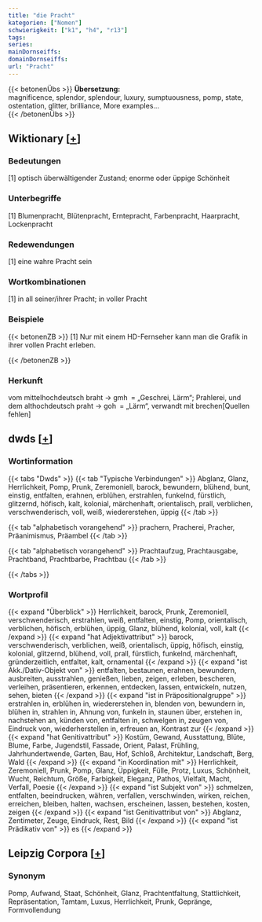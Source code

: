```yaml
---
title: "die Pracht"
kategorien: ["Nomen"]
schwierigkeit: ["k1", "h4", "r13"]
tags:
series:
mainDornseiffs:
domainDornseiffs:
url: "Pracht"
---
```


{{< betonenÜbs >}}
**Übersetzung:**  
magnificence, splendor, splendour, luxury, sumptuousness, pomp, state, ostentation, glitter, brilliance, More examples...  
{{< /betonenÜbs >}}

## Wiktionary [[+](https://de.wiktionary.org/wiki/Pracht)]

### Bedeutungen
[1] optisch überwältigender Zustand; enorme oder üppige Schönheit  

### Unterbegriffe
[1] Blumenpracht, Blütenpracht, Erntepracht, Farbenpracht, Haarpracht, Lockenpracht  

### Redewendungen
[1] eine wahre Pracht sein  

### Wortkombinationen
[1] in all seiner/ihrer Pracht; in voller Pracht  

### Beispiele
{{< betonenZB >}}
[1] Nur mit einem HD-Fernseher kann man die Grafik in ihrer vollen Pracht erleben.  

{{< /betonenZB >}}
### Herkunft
vom mittelhochdeutsch braht → gmh = „Geschrei, Lärm“; Prahlerei, und dem althochdeutsch praht → goh = „Lärm“, verwandt mit brechen[Quellen fehlen]  



## dwds [[+](https://www.dwds.de/wb/Pracht)]

### Wortinformation
{{< tabs "Dwds" >}}
{{< tab "Typische Verbindungen" >}}
Abglanz, Glanz, Herrlichkeit, Pomp, Prunk, Zeremoniell, barock, bewundern, blühend, bunt, einstig, entfalten, erahnen, erblühen, erstrahlen, funkelnd, fürstlich, glitzernd, höfisch, kalt, kolonial, märchenhaft, orientalisch, prall, verblichen, verschwenderisch, voll, weiß, wiedererstehen, üppig
{{< /tab >}}

{{< tab "alphabetisch vorangehend" >}}
prachern, Pracherei, Pracher, Präanimismus, Präambel
{{< /tab >}}

{{< tab "alphabetisch vorangehend" >}}
Prachtaufzug, Prachtausgabe, Prachtband, Prachtbarbe, Prachtbau
{{< /tab >}}

{{< /tabs >}}

### Wortprofil
{{< expand "Überblick" >}} Herrlichkeit, barock, Prunk, Zeremoniell, verschwenderisch, erstrahlen, weiß, entfalten, einstig, Pomp, orientalisch, verblichen, höfisch, erblühen, üppig, Glanz, blühend, kolonial, voll, kalt {{< /expand >}}
{{< expand "hat Adjektivattribut" >}} barock, verschwenderisch, verblichen, weiß, orientalisch, üppig, höfisch, einstig, kolonial, glitzernd, blühend, voll, prall, fürstlich, funkelnd, märchenhaft, gründerzeitlich, entfaltet, kalt, ornamental {{< /expand >}}
{{< expand "ist Akk./Dativ-Objekt von" >}} entfalten, bestaunen, erahnen, bewundern, ausbreiten, ausstrahlen, genießen, lieben, zeigen, erleben, bescheren, verleihen, präsentieren, erkennen, entdecken, lassen, entwickeln, nutzen, sehen, bieten {{< /expand >}}
{{< expand "ist in Präpositionalgruppe" >}} erstrahlen in, erblühen in, wiedererstehen in, blenden von, bewundern in, blühen in, strahlen in, Ahnung von, funkeln in, staunen über, erstehen in, nachstehen an, künden von, entfalten in, schwelgen in, zeugen von, Eindruck von, wiederherstellen in, erfreuen an, Kontrast zur {{< /expand >}}
{{< expand "hat Genitivattribut" >}} Kostüm, Gewand, Ausstattung, Blüte, Blume, Farbe, Jugendstil, Fassade, Orient, Palast, Frühling, Jahrhundertwende, Garten, Bau, Hof, Schloß, Architektur, Landschaft, Berg, Wald {{< /expand >}}
{{< expand "in Koordination mit" >}} Herrlichkeit, Zeremoniell, Prunk, Pomp, Glanz, Üppigkeit, Fülle, Protz, Luxus, Schönheit, Wucht, Reichtum, Größe, Farbigkeit, Eleganz, Pathos, Vielfalt, Macht, Verfall, Poesie {{< /expand >}}
{{< expand "ist Subjekt von" >}} schmelzen, entfalten, beeindrucken, währen, verfallen, verschwinden, wirken, reichen, erreichen, bleiben, halten, wachsen, erscheinen, lassen, bestehen, kosten, zeigen {{< /expand >}}
{{< expand "ist Genitivattribut von" >}} Abglanz, Zentimeter, Zeuge, Eindruck, Rest, Bild {{< /expand >}}
{{< expand "ist Prädikativ von" >}} es {{< /expand >}}

## Leipzig Corpora [[+](https://corpora.uni-leipzig.de/en/res?word=Pracht&corpusId=deu_newscrawl-public_2018)]


### Synonym
Pomp, Aufwand, Staat, Schönheit, Glanz, Prachtentfaltung, Stattlichkeit, Repräsentation, Tamtam, Luxus, Herrlichkeit, Prunk, Gepränge, Formvollendung

